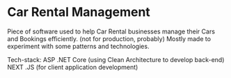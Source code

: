 # Car Rental Management

Piece of software used to help Car Rental businesses manage their Cars and Bookings efficiently. (not for production, probably) Mostly made to experiment with some patterns and technologies.

Tech-stack: ASP .NET Core (using Clean Architecture to develop back-end) NEXT .JS (for client application development)
